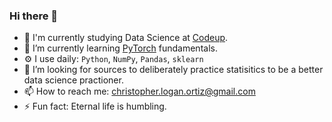 ### Hi there 👋


- 📖 I'm currently studying Data Science at [Codeup](https://codeup.com/).
- 🌱 I’m currently learning [PyTorch](https://github.com/Promeos/pytorch-intro) fundamentals. 
- ⚙️ I use daily: `Python`, `NumPy`, `Pandas`, `sklearn`
- 🤔 I’m looking for sources to deliberately practice statisitics to be a better data science practioner.
- 📫 How to reach me: christopher.logan.ortiz@gmail.com
- ⚡ Fun fact: Eternal life is humbling.

